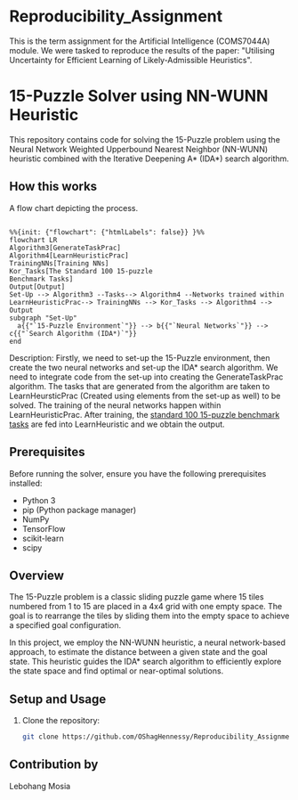  # Reproducibility_Assignment
This is the term assignment for the Artificial Intelligence (COMS7044A) module. We were tasked to reproduce the results of the paper: "Utilising Uncertainty for Efficient Learning of Likely-Admissible Heuristics".

# 15-Puzzle Solver using NN-WUNN Heuristic

This repository contains code for solving the 15-Puzzle problem using the Neural Network Weighted Upperbound Nearest Neighbor (NN-WUNN) heuristic combined with the Iterative Deepening A* (IDA*) search algorithm.

## How this works
A flow chart depicting the process.
```mermaid

%%{init: {"flowchart": {"htmlLabels": false}} }%%
flowchart LR
Algorithm3[GenerateTaskPrac]
Algorithm4[LearnHeuristicPrac]
TrainingNNs[Training NNs]
Kor_Tasks[The Standard 100 15-puzzle
Benchmark Tasks]
Output[Output]
Set-Up --> Algorithm3 --Tasks--> Algorithm4 --Networks trained within LearnHeuristicPrac--> TrainingNNs --> Kor_Tasks --> Algorithm4 --> Output
subgraph "Set-Up"
  a{{"`15-Puzzle Environment`"}} --> b{{"`Neural Networks`"}} --> c{{"`Search Algorithm (IDA*)`"}}
end

```
Description: Firstly, we need to set-up the 15-Puzzle environment, then create the two neural networks and set-up the IDA* search algorithm. We need to integrate code from the set-up into creating the GenerateTaskPrac algorithm. The tasks that are generated from the algorithm are taken to LearnHeursticPrac (Created using elements from the set-up as well) to be solved. The training of the neural networks happen within LearnHeuristicPrac. After training, the [standard 100 15-puzzle benchmark tasks](https://cse.sc.edu/~mgv/csce580f11/gradPres/korf_IDAStar_1985.pdf) are fed into LearnHeuristic and we obtain the output.
## Prerequisites

Before running the solver, ensure you have the following prerequisites installed:
- Python 3
- pip (Python package manager)
- NumPy
- TensorFlow
- scikit-learn
- scipy

## Overview

The 15-Puzzle problem is a classic sliding puzzle game where 15 tiles numbered from 1 to 15 are placed in a 4x4 grid with one empty space. The goal is to rearrange the tiles by sliding them into the empty space to achieve a specified goal configuration.

In this project, we employ the NN-WUNN heuristic, a neural network-based approach, to estimate the distance between a given state and the goal state. This heuristic guides the IDA* search algorithm to efficiently explore the state space and find optimal or near-optimal solutions.

## Setup and Usage

1. Clone the repository:

   ```bash
   git clone https://github.com/OShagHennessy/Reproducibility_Assignment.git
   
## Contribution by
Lebohang Mosia
